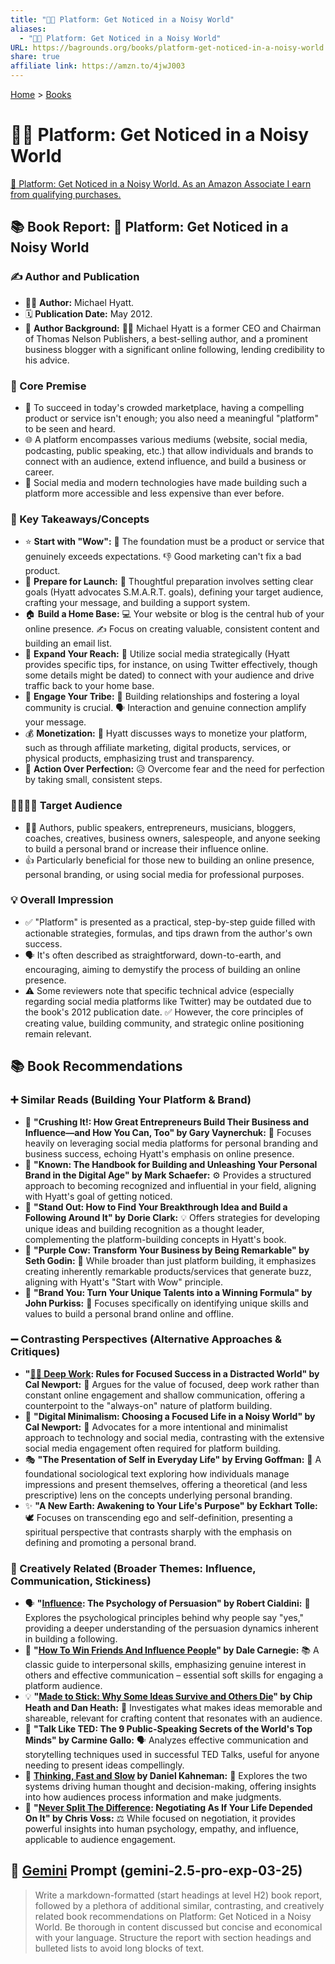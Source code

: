 ```yaml
---
title: "📢📣 Platform: Get Noticed in a Noisy World"
aliases:
  - "📢📣 Platform: Get Noticed in a Noisy World"
URL: https://bagrounds.org/books/platform-get-noticed-in-a-noisy-world
share: true
affiliate link: https://amzn.to/4jwJ003
---
```

[Home](../index.md) > [Books](./index.md)  
# 📢📣 Platform: Get Noticed in a Noisy World  
[🛒 Platform: Get Noticed in a Noisy World. As an Amazon Associate I earn from qualifying purchases.](https://amzn.to/4jwJ003)  
  
## 📚 Book Report: 📢 Platform: Get Noticed in a Noisy World  
  
### ✍️ Author and Publication  
  
* 🧑‍💼 **Author:** Michael Hyatt.  
* 🗓️ **Publication Date:** May 2012.  
* 💼 **Author Background:** 🧑‍💼 Michael Hyatt is a former CEO and Chairman of Thomas Nelson Publishers, a best-selling author, and a prominent business blogger with a significant online following, lending credibility to his advice.  
  
### 🎯 Core Premise  
  
* 📣 To succeed in today's crowded marketplace, having a compelling product or service isn't enough; you also need a meaningful "platform" to be seen and heard.  
* 🌐 A platform encompasses various mediums (website, social media, podcasting, public speaking, etc.) that allow individuals and brands to connect with an audience, extend influence, and build a business or career.  
* 📱 Social media and modern technologies have made building such a platform more accessible and less expensive than ever before.  
  
### 🔑 Key Takeaways/Concepts  
  
* ⭐ **Start with "Wow":** 🚀 The foundation must be a product or service that genuinely exceeds expectations. 👎 Good marketing can't fix a bad product.  
* 🚀 **Prepare for Launch:** 📝 Thoughtful preparation involves setting clear goals (Hyatt advocates S.M.A.R.T. goals), defining your target audience, crafting your message, and building a support system.  
* 🏠 **Build a Home Base:** 💻 Your website or blog is the central hub of your online presence. ✍️ Focus on creating valuable, consistent content and building an email list.  
* 📣 **Expand Your Reach:** 📱 Utilize social media strategically (Hyatt provides specific tips, for instance, on using Twitter effectively, though some details might be dated) to connect with your audience and drive traffic back to your home base.  
* 🤝 **Engage Your Tribe:** 👥 Building relationships and fostering a loyal community is crucial. 🗣️ Interaction and genuine connection amplify your message.  
* 💰 **Monetization:** 💸 Hyatt discusses ways to monetize your platform, such as through affiliate marketing, digital products, services, or physical products, emphasizing trust and transparency.  
* 🏃 **Action Over Perfection:** 😥 Overcome fear and the need for perfection by taking small, consistent steps.  
  
### 👨‍👩‍👧‍👦 Target Audience  
  
* 🧑‍💻 Authors, public speakers, entrepreneurs, musicians, bloggers, coaches, creatives, business owners, salespeople, and anyone seeking to build a personal brand or increase their influence online.  
* 👍 Particularly beneficial for those new to building an online presence, personal branding, or using social media for professional purposes.  
  
### 💡 Overall Impression  
  
* ✅ "Platform" is presented as a practical, step-by-step guide filled with actionable strategies, formulas, and tips drawn from the author's own success.  
* 🗣️ It's often described as straightforward, down-to-earth, and encouraging, aiming to demystify the process of building an online presence.  
* ⚠️ Some reviewers note that specific technical advice (especially regarding social media platforms like Twitter) may be outdated due to the book's 2012 publication date. ✅ However, the core principles of creating value, building community, and strategic online positioning remain relevant.  
  
## 📚 Book Recommendations  
  
### ➕ Similar Reads (Building Your Platform & Brand)  
  
* 🚀 **"Crushing It!: How Great Entrepreneurs Build Their Business and Influence—and How You Can, Too" by Gary Vaynerchuk:** 📱 Focuses heavily on leveraging social media platforms for personal branding and business success, echoing Hyatt's emphasis on online presence.  
* 🙋 **"Known: The Handbook for Building and Unleashing Your Personal Brand in the Digital Age" by Mark Schaefer:** ⚙️ Provides a structured approach to becoming recognized and influential in your field, aligning with Hyatt's goal of getting noticed.  
* 🥇 **"Stand Out: How to Find Your Breakthrough Idea and Build a Following Around It" by Dorie Clark:** 💡 Offers strategies for developing unique ideas and building recognition as a thought leader, complementing the platform-building concepts in Hyatt's book.  
* 🐄 **"Purple Cow: Transform Your Business by Being Remarkable" by Seth Godin:** 🌟 While broader than just platform building, it emphasizes creating inherently remarkable products/services that generate buzz, aligning with Hyatt's "Start with Wow" principle.  
* 👤 **"Brand You: Turn Your Unique Talents into a Winning Formula" by John Purkiss:** 💪 Focuses specifically on identifying unique skills and values to build a personal brand online and offline.  
  
### ➖ Contrasting Perspectives (Alternative Approaches & Critiques)  
  
* **"[🤿💼 Deep Work](./deep-work.md): Rules for Focused Success in a Distracted World" by Cal Newport:** 🧠 Argues for the value of focused, deep work rather than constant online engagement and shallow communication, offering a counterpoint to the "always-on" nature of platform building.  
* 📵 **"Digital Minimalism: Choosing a Focused Life in a Noisy World" by Cal Newport:** 🚫 Advocates for a more intentional and minimalist approach to technology and social media, contrasting with the extensive social media engagement often required for platform building.  
* 🎭 **"The Presentation of Self in Everyday Life" by Erving Goffman:** 🤔 A foundational sociological text exploring how individuals manage impressions and present themselves, offering a theoretical (and less prescriptive) lens on the concepts underlying personal branding.  
* ✨ **"A New Earth: Awakening to Your Life's Purpose" by Eckhart Tolle:** 🕊️ Focuses on transcending ego and self-definition, presenting a spiritual perspective that contrasts sharply with the emphasis on defining and promoting a personal brand.  
  
### 🎨 Creatively Related (Broader Themes: Influence, Communication, Stickiness)  
  
* 🗣️ **"[Influence](./influence.md): The Psychology of Persuasion" by Robert Cialdini:** 🧠 Explores the psychological principles behind why people say "yes," providing a deeper understanding of the persuasion dynamics inherent in building a following.  
* 🤝 **"[How To Win Friends And Influence People](./how-to-win-friends-and-influence-people.md)" by Dale Carnegie:** 📚 A classic guide to interpersonal skills, emphasizing genuine interest in others and effective communication – essential soft skills for engaging a platform audience.  
* 💡 **"[Made to Stick: Why Some Ideas Survive and Others Die](./made-to-stick.md)" by Chip Heath and Dan Heath:** 📌 Investigates what makes ideas memorable and shareable, relevant for crafting content that resonates with an audience.  
* 🎤 **"Talk Like TED: The 9 Public-Speaking Secrets of the World's Top Minds" by Carmine Gallo:** 🗣️ Analyzes effective communication and storytelling techniques used in successful TED Talks, useful for anyone needing to present ideas compellingly.  
* 🧠 **[Thinking, Fast and Slow](./thinking-fast-and-slow.md) by Daniel Kahneman:** 🤔 Explores the two systems driving human thought and decision-making, offering insights into how audiences process information and make judgments.  
* 🤝 **"[Never Split The Difference](./never-split-the-difference.md): Negotiating As If Your Life Depended On It" by Chris Voss:** ⚖️ While focused on negotiation, it provides powerful insights into human psychology, empathy, and influence, applicable to audience engagement.  
  
## 💬 [Gemini](../software/gemini.md) Prompt (gemini-2.5-pro-exp-03-25)  
> Write a markdown-formatted (start headings at level H2) book report, followed by a plethora of additional similar, contrasting, and creatively related book recommendations on Platform: Get Noticed in a Noisy World. Be thorough in content discussed but concise and economical with your language. Structure the report with section headings and bulleted lists to avoid long blocks of text.